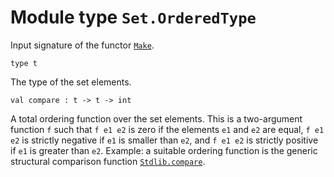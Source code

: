 # Module type `Set.OrderedType`
Input signature of the functor [`Make`](./Stdlib-Set-Make.md).
```
type t
```
The type of the set elements.
```
val compare : t -> t -> int
```
A total ordering function over the set elements. This is a two-argument function `f` such that `f e1 e2` is zero if the elements `e1` and `e2` are equal, `f e1 e2` is strictly negative if `e1` is smaller than `e2`, and `f e1 e2` is strictly positive if `e1` is greater than `e2`. Example: a suitable ordering function is the generic structural comparison function [`Stdlib.compare`](./Stdlib.md#val-compare).